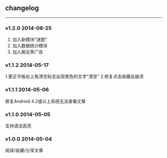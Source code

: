 ## changelog

---

### v1.2.0 2014-08-25
1. 加入新模块"谜题"
2. 加入数据统计模块
3. 加入豌豆荚广告

### v1.1.2 2014-05-17
1.更正平板右上角清空标志出现黑色的文字"清空"
2.修复点击收藏会崩溃

### v1.1.1 2014-05-06
修复Android 4.2或以上系统无法查看文章

### v1.1.0 2014-05-05
支持语法高亮

### v1.0.0 2014-05-04
阅读/收藏/分享文章